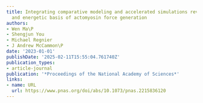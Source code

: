 ```yaml
---
title: Integrating comparative modeling and accelerated simulations reveals conformational
  and energetic basis of actomyosin force generation
authors:
- Wen Ma\P
- Shengjun You
- Michael Regnier
- J Andrew McCammon\P
date: '2023-01-01'
publishDate: '2025-02-11T15:55:04.761740Z'
publication_types:
- article-journal
publication: '*Proceedings of the National Academy of Sciences*'
links:
- name: URL
  url: https://www.pnas.org/doi/abs/10.1073/pnas.2215836120
---
```

